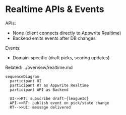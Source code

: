 # Realtime APIs & Events

APIs:
- None (client connects directly to Appwrite Realtime)
- Backend emits events after DB changes

Events:
- Domain-specific (draft picks, scoring updates)

Related: ../overview/realtime.md

```mermaid
sequenceDiagram
  participant UI
  participant RT as Appwrite Realtime
  participant API as Backend

  UI->>RT: subscribe draft-{leagueId}
  API->>RT: publish event on pick/state change
  RT-->>UI: message delivered
```



